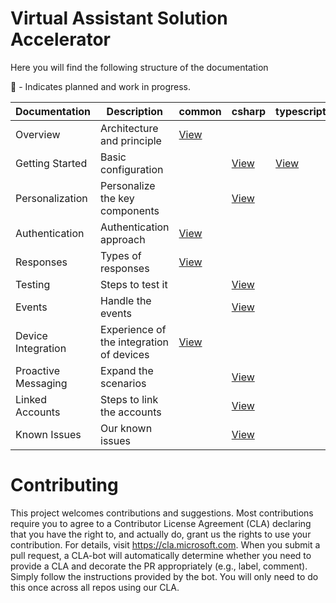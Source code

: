 # Virtual Assistant Solution Accelerator

Here you will find the following structure of the documentation

:runner: - Indicates planned and work in progress.

| Documentation       | Description                              | common                                | csharp                                 | typescript                            |
|---------------------|---------------------------------------   |---------------------------------------|----------------------------------------|---------------------------------------|
| Overview            | Architecture and principle               | [View](./common/overview.md)          |                                        |                                       |
| Getting Started     | Basic configuration                      |                                       | [View](./csharp/gettingstarted.md)     | [View](./typescript/gettingstarted.md)|
| Personalization     | Personalize the key components           |                                       | [View](./csharp/personalization.md)    |                                       |
| Authentication      | Authentication approach                  | [View](./common/authentication.md)    |                                        |                                       |
| Responses           | Types of responses                       | [View](./common/responses.md)         |                                        |                                       |
| Testing             | Steps to test it                         |                                       | [View](./csharp/testing.md)            |                                       |
| Events              | Handle the events                        |                                       | [View](./csharp/events.md)             |                                       | 
| Device Integration  | Experience of the integration of devices | [View](./common/deviceintegration.md) |                                        |                                       |           
| Proactive Messaging | Expand the scenarios                     |                                       | [View](./csharp/proactivemessaging.md) |                                       |
| Linked Accounts     | Steps to link the accounts               |                                       | [View](./csharp/linkedaccounts.md)     |                                       |
| Known Issues        | Our known issues                         |                                       | [View](./csharp/knownissues.md)        |                                       |

# Contributing
This project welcomes contributions and suggestions.  Most contributions require you to agree to a
Contributor License Agreement (CLA) declaring that you have the right to, and actually do, grant us
the rights to use your contribution. For details, visit https://cla.microsoft.com.
When you submit a pull request, a CLA-bot will automatically determine whether you need to provide
a CLA and decorate the PR appropriately (e.g., label, comment). Simply follow the instructions
provided by the bot. You will only need to do this once across all repos using our CLA.
